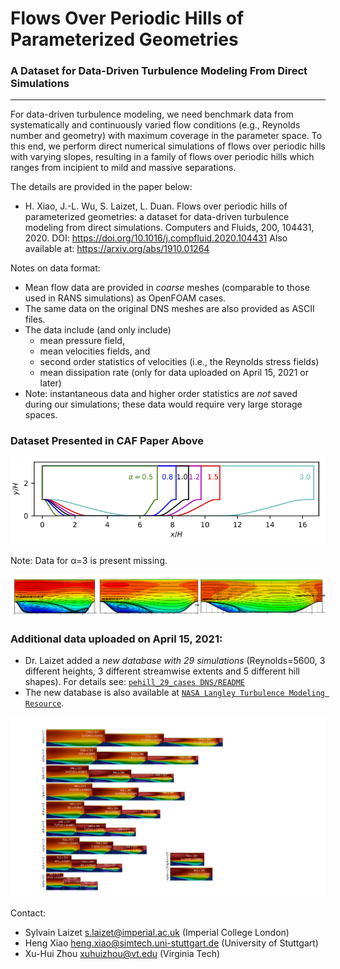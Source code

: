 # Flows Over Periodic Hills of Parameterized Geometries
### A Dataset for Data-Driven Turbulence Modeling From Direct Simulations
---------------------------------------------------------------------------------


For data-driven turbulence modeling, we need benchmark data from systematically and continuously varied flow conditions (e.g., Reynolds number and geometry) with maximum coverage in the parameter space. To this end, we perform direct numerical simulations of flows over periodic hills with varying slopes, resulting in a family of flows over periodic hills which ranges from incipient to mild and massive separations.

The details are provided in the paper below: 
- H. Xiao, J.-L. Wu, S. Laizet, L. Duan. Flows over periodic hills of parameterized geometries: a dataset for data-driven turbulence modeling from direct simulations. Computers and Fluids, 200, 104431, 2020. DOI: https://doi.org/10.1016/j.compfluid.2020.104431 Also available at: https://arxiv.org/abs/1910.01264

Notes on data format:
- Mean flow data are provided in *coarse* meshes (comparable to those used in  RANS simulations) as OpenFOAM cases.
- The same data on the original DNS meshes are also provided as ASCII files.
- The data include (and only include) 
  * mean pressure field, 
  * mean velocities fields, and 
  * second order statistics of velocities (i.e., the Reynolds stress fields)
  * mean dissipation rate (only for data uploaded on April 15, 2021 or later)
- Note: instantaneous data and higher order statistics are *not* saved during our simulations; these data would require very large storage spaces.

### Dataset Presented in CAF Paper Above

![Scheme](para-shapes.png)

Note: Data for α=3 is present missing.

![Dataset](bubbles3.png)


### Additional data uploaded on April 15, 2021:
- Dr. Laizet added a *new database with 29 simulations* (Reynolds=5600, 3 different heights, 3 different streamwise extents and 5 different hill shapes). For details see:  [``pehill_29_cases DNS/README``](pehill-29-cases-DNS/README_NEWDATABASE.pdf)
- The new database is also available at [``NASA Langley Turbulence Modeling Resource``](https://turbmodels.larc.nasa.gov/Other_DNS_Data/parameterized_periodic_hills.html).

![Additiional dataset](pehill-29-cases-DNS/full_databased_HR_T.png)

Contact: 
- Sylvain Laizet <s.laizet@imperial.ac.uk> (Imperial College London)
- Heng Xiao <heng.xiao@simtech.uni-stuttgart.de> (University of Stuttgart)
- Xu-Hui Zhou <xuhuizhou@vt.edu> (Virginia Tech)

